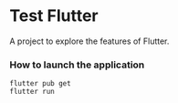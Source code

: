 # Test Flutter
A project to explore the features of Flutter.

### How to launch the application
```
flutter pub get
flutter run
```       